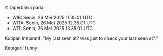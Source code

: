 ⏰ Diperbarui pada:
- WIB: Senin, 26 Mei 2025 11.35.01 UTC
- WITA: Senin, 26 Mei 2025 12.35.01 UTC
- WIT: Senin, 26 Mei 2025 13.35.01 UTC

Kutipan Inspiratif:
"My last seen at? was just to check your last seen at?."


Kategori: funny

